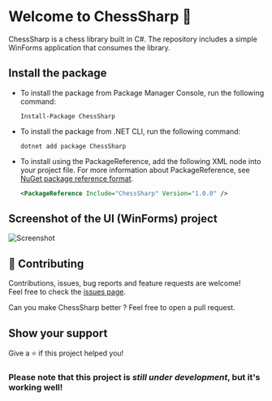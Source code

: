 # Welcome to ChessSharp 👋

ChessSharp is a chess library built in C#. The repository includes a simple WinForms application that consumes the library.

## Install the package

- To install the package from Package Manager Console, run the following command:

    ```
    Install-Package ChessSharp
    ```

- To install the package from .NET CLI, run the following command:

    ```
    dotnet add package ChessSharp
    ```

- To install using the PackageReference, add the following XML node into your project file. For more information about PackageReference, see [NuGet package reference format](https://docs.microsoft.com/nuget/consume-packages/package-references-in-project-files).

    ```xml
    <PackageReference Include="ChessSharp" Version="1.0.0" />
    ```

## Screenshot of the UI (WinForms) project

![Screenshot](https://user-images.githubusercontent.com/31348972/62772795-c8ecb300-baa0-11e9-80a0-fc334f643547.png)


## 🤝 Contributing

Contributions, issues, bug reports and feature requests are welcome!<br />Feel free to check the [issues page](https://github.com/Youssef1313/ChessSharp/issues).

Can you make ChessSharp better ? Feel free to open a pull request.

## Show your support

Give a ⭐️ if this project helped you!

### Please note that this project is *still under development*, but it's working well!
